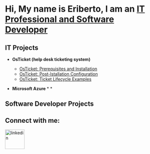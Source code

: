 <h1>Hi, My name is Eriberto, I am an <a href='https://www.linkedin.com/in/eriberto-perez-b33b41269/'>IT Professional and Software Developer</a></h1>

<h2>IT Projects</h2>

 * <b>OsTicket (help desk ticketing system)</b>
    * [OsTicket: Prerequisites and Installation](https://github.com/EribertoPerez/OsTicket/blob/main/osticket-prereqs)
    * [OsTicket: Post-Istallation Configuration](https://github.com/EribertoPerez/OsTicket/blob/main/post-installation)
    * [OsTicket: Ticket Lifecycle Examples](https://github.com/EribertoPerez/OsTicket/blob/main/ticket-lifecycle)
  
 * <b>Microsoft Azure</b>
   *
   *
<h2>Software Developer Projects</h2>

<h2>Connect with me:</h2>
<a href='https://www.linkedin.com/in/eriberto-perez-b33b41269/'><img width="64" height="64" src="https://img.icons8.com/nolan/64/linkedin.png" alt="linkedin"/></a>
